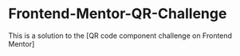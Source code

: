 # Frontend-Mentor-QR-Challenge
This is a solution to the [QR code component challenge on Frontend Mentor]
